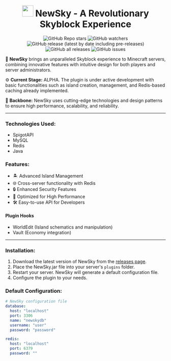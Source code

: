 <h1 align="center"><img height="35" src="https://emoji.gg/assets/emoji/7333-parrotdance.gif"> NewSky - A Revolutionary Skyblock Experience</h1>
<div align="center">

![GitHub Repo stars](https://img.shields.io/github/stars/YourUsername/NewSky?style=for-the-badge) 
![GitHub watchers](https://img.shields.io/github/watchers/YourUsername/NewSky?style=for-the-badge) 
![GitHub release (latest by date including pre-releases)](https://img.shields.io/github/v/release/YourUsername/NewSky?include_prereleases&style=for-the-badge) 
![GitHub all releases](https://img.shields.io/github/downloads/YourUsername/NewSky/total?style=for-the-badge) 
![GitHub issues](https://img.shields.io/github/issues/YourUsername/NewSky?style=for-the-badge)

</div>

🌟 **NewSky** brings an unparalleled Skyblock experience to Minecraft servers, combining innovative features with intuitive design for both players and server administrators.

⚙️ **Current Stage:** ALPHA. The plugin is under active development with basic functionalities such as island creation, management, and Redis-based caching already implemented.

🚀 **Backbone:** NewSky uses cutting-edge technologies and design patterns to ensure high performance, scalability, and reliability.

------------

### Technologies Used:
- SpigotAPI
- MySQL
- Redis
- Java

### Features:
- 🏝️ Advanced Island Management
- 🌐 Cross-server functionality with Redis
- 🔒 Enhanced Security Features
- 🚀 Optimized for High Performance
- 🛠️ Easy-to-use API for Developers

#### Plugin Hooks
- WorldEdit (Island schematics and manipulation)
- Vault (Economy integration)

------------

### Installation:
1. Download the latest version of NewSky from the [releases page](#).
2. Place the NewSky.jar file into your server's `plugins` folder.
3. Restart your server. NewSky will generate a default configuration file.
4. Configure the plugin to your needs.

### Default Configuration:

```yaml
# NewSky configuration file
database:
  host: "localhost"
  port: 3306
  name: "newskydb"
  username: "user"
  password: "password"

redis:
  host: "localhost"
  port: 6379
  password: ""
